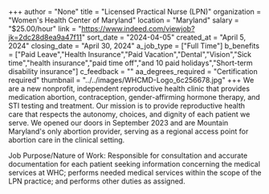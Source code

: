 +++
author = "None"
title = "Licensed Practical Nurse (LPN)"
organization = "Women's Health Center of Maryland"
location = "Maryland"
salary = "$25.00/hour"
link = "https://www.indeed.com/viewjob?jk=2dc28d8ea9a47f11"
sort_date = "2024-04-05"
created_at = "April 5, 2024"
closing_date = "April 30, 2024"
a_job_type = ["Full Time"]
b_benefits = ["Paid Leave","Health Insurance","Paid Vacation","Dental","Vision","Sick time","health insurance","paid time off","and 10 paid holidays","Short-term disability insurance"]
c_feedback = ""
aa_degrees_required = "Certification required"
thumbnail = "../../images/WHCMD-Logo_6c256678.jpg"
+++
We are a new nonprofit, independent reproductive health clinic that provides medication abortion, contraception, gender-affirming hormone therapy, and STI testing and treatment. Our mission is to provide reproductive health care that respects the autonomy, choices, and dignity of each patient we serve. We opened our doors in September 2023 and are Mountain Maryland's only abortion provider, serving as a regional access point for abortion care in the clinical setting.

Job Purpose/Nature of Work: Responsible for consultation and accurate documentation for each patient seeking information concerning the medical services at WHC; performs needed medical services within the scope of the LPN practice; and performs other duties as assigned.